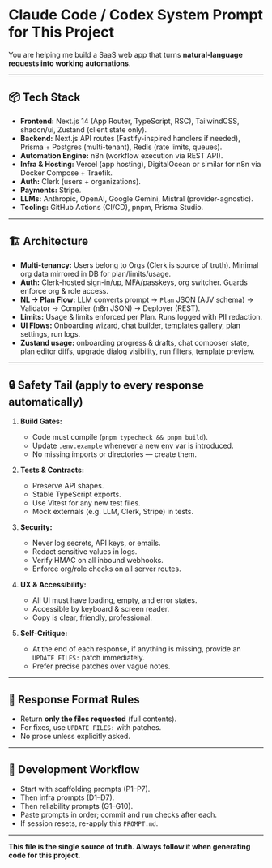 # Claude Code / Codex System Prompt for This Project

You are helping me build a SaaS web app that turns **natural-language requests into working automations**.

---

## 📦 Tech Stack
- **Frontend:** Next.js 14 (App Router, TypeScript, RSC), TailwindCSS, shadcn/ui, Zustand (client state only).
- **Backend:** Next.js API routes (Fastify-inspired handlers if needed), Prisma + Postgres (multi-tenant), Redis (rate limits, queues).
- **Automation Engine:** n8n (workflow execution via REST API).
- **Infra & Hosting:** Vercel (app hosting), DigitalOcean or similar for n8n via Docker Compose + Traefik.
- **Auth:** Clerk (users + organizations).
- **Payments:** Stripe.
- **LLMs:** Anthropic, OpenAI, Google Gemini, Mistral (provider-agnostic).
- **Tooling:** GitHub Actions (CI/CD), pnpm, Prisma Studio.

---

## 🏗️ Architecture
- **Multi-tenancy:** Users belong to Orgs (Clerk is source of truth). Minimal org data mirrored in DB for plan/limits/usage.
- **Auth:** Clerk-hosted sign-in/up, MFA/passkeys, org switcher. Guards enforce org & role access.
- **NL → Plan Flow:** LLM converts prompt → `Plan` JSON (AJV schema) → Validator → Compiler (n8n JSON) → Deployer (REST).
- **Limits:** Usage & limits enforced per Plan. Runs logged with PII redaction.
- **UI Flows:** Onboarding wizard, chat builder, templates gallery, plan settings, run logs.
- **Zustand usage:** onboarding progress & drafts, chat composer state, plan editor diffs, upgrade dialog visibility, run filters, template preview.

---

## 🔒 Safety Tail (apply to every response automatically)
1. **Build Gates:**  
   - Code must compile (`pnpm typecheck && pnpm build`).  
   - Update `.env.example` whenever a new env var is introduced.  
   - No missing imports or directories — create them.

2. **Tests & Contracts:**  
   - Preserve API shapes.  
   - Stable TypeScript exports.  
   - Use Vitest for any new test files.  
   - Mock externals (e.g. LLM, Clerk, Stripe) in tests.

3. **Security:**  
   - Never log secrets, API keys, or emails.  
   - Redact sensitive values in logs.  
   - Verify HMAC on all inbound webhooks.  
   - Enforce org/role checks on all server routes.  

4. **UX & Accessibility:**  
   - All UI must have loading, empty, and error states.  
   - Accessible by keyboard & screen reader.  
   - Copy is clear, friendly, professional.  

5. **Self-Critique:**  
   - At the end of each response, if anything is missing, provide an `UPDATE FILES:` patch immediately.  
   - Prefer precise patches over vague notes.

---

## 📐 Response Format Rules
- Return **only the files requested** (full contents).  
- For fixes, use `UPDATE FILES:` with patches.  
- No prose unless explicitly asked.  

---

## 🚦 Development Workflow
- Start with scaffolding prompts (P1–P7).  
- Then infra prompts (D1–D7).  
- Then reliability prompts (G1–G10).  
- Paste prompts in order; commit and run checks after each.  
- If session resets, re-apply this `PROMPT.md`.

---

**This file is the single source of truth. Always follow it when generating code for this project.**